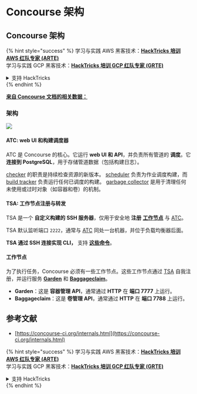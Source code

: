 # Concourse 架构

## Concourse 架构

{% hint style="success" %}
学习与实践 AWS 黑客技术：<img src="../../.gitbook/assets/image (1).png" alt="" data-size="line">[**HackTricks 培训 AWS 红队专家 (ARTE)**](https://training.hacktricks.xyz/courses/arte)<img src="../../.gitbook/assets/image (1).png" alt="" data-size="line">\
学习与实践 GCP 黑客技术：<img src="../../.gitbook/assets/image (2).png" alt="" data-size="line">[**HackTricks 培训 GCP 红队专家 (GRTE)**<img src="../../.gitbook/assets/image (2).png" alt="" data-size="line">](https://training.hacktricks.xyz/courses/grte)

<details>

<summary>支持 HackTricks</summary>

* 查看 [**订阅计划**](https://github.com/sponsors/carlospolop)!
* **加入** 💬 [**Discord 群组**](https://discord.gg/hRep4RUj7f) 或 [**Telegram 群组**](https://t.me/peass) 或 **在 Twitter 上关注** 🐦 [**@hacktricks\_live**](https://twitter.com/hacktricks\_live)**.**
* **通过向** [**HackTricks**](https://github.com/carlospolop/hacktricks) 和 [**HackTricks Cloud**](https://github.com/carlospolop/hacktricks-cloud) GitHub 仓库提交 PR 来分享黑客技巧。

</details>
{% endhint %}

[**来自 Concourse 文档的相关数据：**](https://concourse-ci.org/internals.html)

### 架构

![](<../../.gitbook/assets/image (187).png>)

#### ATC: web UI 和构建调度器

ATC 是 Concourse 的核心。它运行 **web UI 和 API**，并负责所有管道的 **调度**。它 **连接到 PostgreSQL**，用于存储管道数据（包括构建日志）。

[checker](https://concourse-ci.org/checker.html) 的职责是持续检查资源的新版本。 [scheduler](https://concourse-ci.org/scheduler.html) 负责为作业调度构建，而 [build tracker](https://concourse-ci.org/build-tracker.html) 负责运行任何已调度的构建。 [garbage collector](https://concourse-ci.org/garbage-collector.html) 是用于清理任何未使用或过时对象（如容器和卷）的机制。

#### TSA: 工作节点注册与转发

TSA 是一个 **自定义构建的 SSH 服务器**，仅用于安全地 **注册** [**工作节点**](https://concourse-ci.org/internals.html#architecture-worker) 与 [ATC](https://concourse-ci.org/internals.html#component-atc)。

TSA 默认监听端口 `2222`，通常与 [ATC](https://concourse-ci.org/internals.html#component-atc) 同处一台机器，并位于负载均衡器后面。

**TSA 通过 SSH 连接实现 CLI，** 支持 [**这些命令**](https://concourse-ci.org/internals.html#component-tsa)。

#### 工作节点

为了执行任务，Concourse 必须有一些工作节点。这些工作节点通过 [TSA](https://concourse-ci.org/internals.html#component-tsa) 自我注册，并运行服务 [**Garden**](https://github.com/cloudfoundry-incubator/garden) 和 [**Baggageclaim**](https://github.com/concourse/baggageclaim)。

* **Garden**：这是 **容器管理 API**，通常通过 **HTTP** 在 **端口 7777** 上运行。
* **Baggageclaim**：这是 **卷管理 API**，通常通过 **HTTP** 在 **端口 7788** 上运行。

## 参考文献

* [https://concourse-ci.org/internals.html](https://concourse-ci.org/internals.html)

{% hint style="success" %}
学习与实践 AWS 黑客技术：<img src="../../.gitbook/assets/image (1).png" alt="" data-size="line">[**HackTricks 培训 AWS 红队专家 (ARTE)**](https://training.hacktricks.xyz/courses/arte)<img src="../../.gitbook/assets/image (1).png" alt="" data-size="line">\
学习与实践 GCP 黑客技术：<img src="../../.gitbook/assets/image (2).png" alt="" data-size="line">[**HackTricks 培训 GCP 红队专家 (GRTE)**<img src="../../.gitbook/assets/image (2).png" alt="" data-size="line">](https://training.hacktricks.xyz/courses/grte)

<details>

<summary>支持 HackTricks</summary>

* 查看 [**订阅计划**](https://github.com/sponsors/carlospolop)!
* **加入** 💬 [**Discord 群组**](https://discord.gg/hRep4RUj7f) 或 [**Telegram 群组**](https://t.me/peass) 或 **在 Twitter 上关注** 🐦 [**@hacktricks\_live**](https://twitter.com/hacktricks\_live)**.**
* **通过向** [**HackTricks**](https://github.com/carlospolop/hacktricks) 和 [**HackTricks Cloud**](https://github.com/carlospolop/hacktricks-cloud) GitHub 仓库提交 PR 来分享黑客技巧。

</details>
{% endhint %}
